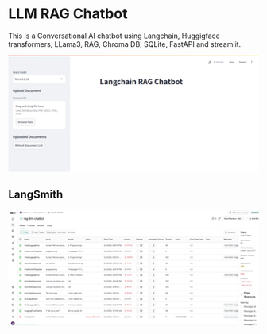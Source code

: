 # LLM RAG Chatbot

This is a Conversational AI chatbot using Langchain, Huggigface transformers, LLama3, RAG, Chroma DB, SQLite, FastAPI and streamlit.

![app](images/app.png)

## LangSmith

![app](images/LCEL.png)
